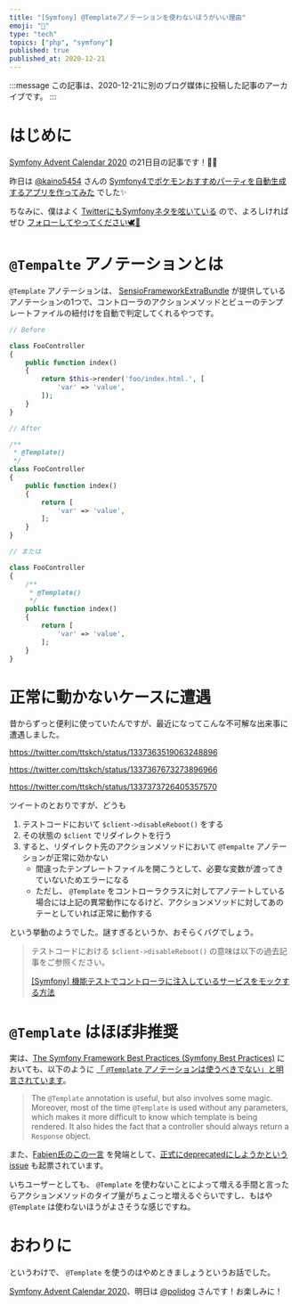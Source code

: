 ```yaml
---
title: "[Symfony] @Templateアノテーションを使わないほうがいい理由"
emoji: "🎻"
type: "tech"
topics: ["php", "symfony"]
published: true
published_at: 2020-12-21
---
```


:::message
この記事は、2020-12-21に別のブログ媒体に投稿した記事のアーカイブです。
:::

# はじめに

[Symfony Advent Calendar 2020](https://qiita.com/advent-calendar/2020/symfony) の21日目の記事です！🎄🌙

昨日は [@kaino5454](https://twitter.com/kaino5454) さんの [Symfony4でポケモンおすすめパーティを自動生成するアプリを作ってみた](https://qiita.com/kaino5454/items/ffbf2bb117d16cf04634) でした✨

ちなみに、僕はよく [TwitterにもSymfonyネタを呟いている](https://twitter.com/search?q=from%3Attskch%20(symfony%20OR%20doctrine)&src=typed_query&f=live) ので、よろしければぜひ [フォローしてやってください🕊🤲](https://twitter.com/ttskch)

# `@Tempalte` アノテーションとは

`@Template` アノテーションは、 [SensioFrameworkExtraBundle](https://symfony.com/doc/current/bundles/SensioFrameworkExtraBundle/index.html) が提供しているアノテーションの1つで、コントローラのアクションメソッドとビューのテンプレートファイルの紐付けを自動で判定してくれるやつです。

```php
// Before

class FooController
{
    public function index()
    {
        return $this->render('foo/index.html.', [
            'var' => 'value',
        ]);
    }
}
```

```php
// After

/**
 * @Template()
 */
class FooController
{
    public function index()
    {
        return [
            'var' => 'value',
        ];
    }
}

// または

class FooController
{
    /**
     * @Template()
     */
    public function index()
    {
        return [
            'var' => 'value',
        ];
    }
}
```

# 正常に動かないケースに遭遇

昔からずっと便利に使っていたんですが、最近になってこんな不可解な出来事に遭遇しました。


https://twitter.com/ttskch/status/1337363519063248896


https://twitter.com/ttskch/status/1337367673273896966


https://twitter.com/ttskch/status/1337373726405357570

ツイートのとおりですが、どうも

1. テストコードにおいて `$client->disableReboot()` をする
2. その状態の `$client` でリダイレクトを行う
3. すると、リダイレクト先のアクションメソッドにおいて `@Tempalte` アノテーションが正常に効かない
    * 間違ったテンプレートファイルを開こうとして、必要な変数が渡ってきていないためエラーになる
    * ただし、 `@Template` をコントローラクラスに対してアノテートしている場合には上記の異常動作になるけど、アクションメソッドに対してあのテーとしていれば正常に動作する

という挙動のようでした。謎すぎるというか、おそらくバグでしょう。

> テストコードにおける `$client->disableReboot()` の意味は以下の過去記事をご参照ください。
> 
> [[Symfony] 機能テストでコントローラに注入しているサービスをモックする方法](https://zenn.dev/ttskch/articles/ab2973d60ead0a#%E6%B3%A8%E6%84%8F%E7%82%B9%EF%BC%9A%E4%B8%80%E5%BA%A6%E7%94%BB%E9%9D%A2%E3%82%92request%E3%81%97%E3%81%A6%E3%81%9D%E3%81%AE%E7%94%BB%E9%9D%A2%E3%81%AE%E3%83%95%E3%82%A9%E3%83%BC%E3%83%A0%E3%82%92%E9%80%81%E4%BF%A1%E3%81%99%E3%82%8B%E9%9A%9B%E3%81%AB%E3%83%A2%E3%83%83%E3%82%AF%E3%82%92%E4%BD%BF%E3%81%A3%E3%81%A6%E3%81%BB%E3%81%97%E3%81%84%E5%A0%B4%E5%90%88%E3%81%AF-client-disablereboot-%E3%81%8C%E5%BF%85%E8%A6%81)

# `@Template` はほぼ非推奨

実は、[The Symfony Framework Best Practices (Symfony Best Practices)](https://symfony.com/doc/current/best_practices.html) においても、以下のように [「 `@Template` アノテーションは使うべきでない」と明言されています](https://symfony.com/doc/current/best_practices.html#don-t-use-annotations-to-configure-the-controller-template)。

> The `@Template` annotation is useful, but also involves some magic. Moreover, most of the time `@Template` is used without any parameters, which makes it more difficult to know which template is being rendered. It also hides the fact that a controller should always return a `Response` object.

また、[Fabien氏のこの一言](https://github.com/symfony/symfony-docs/pull/12387#discussion_r329551967) を発端として、[正式にdeprecatedにしようかというissue](https://github.com/sensiolabs/SensioFrameworkExtraBundle/issues/641) も起票されています。

いちユーザーとしても、 `@Template` を使わないことによって増える手間と言ったらアクションメソッドのタイプ量がちょこっと増えるぐらいですし、もはや `@Template` は使わないほうがよさそうな感じですね。

# おわりに

というわけで、 `@Template` を使うのはやめときましょうというお話でした。

[Symfony Advent Calendar 2020](https://qiita.com/advent-calendar/2020/symfony)、明日は [@polidog](https://twitter.com/polidog) さんです！お楽しみに！
